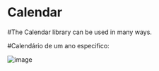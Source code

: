 # Calendar

#The Calendar library can be used in many ways.

#Calendário de um ano especifico:

![image](https://github.com/AlexandreSantaAnnaSilva/Calendar/assets/112100416/1ef9a009-5dee-4c0a-ad5e-b9dc697fe4d0)
